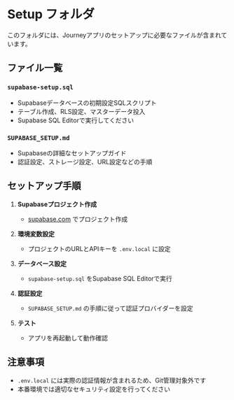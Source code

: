 # Setup フォルダ

このフォルダには、Journeyアプリのセットアップに必要なファイルが含まれています。

## ファイル一覧

### `supabase-setup.sql`
- Supabaseデータベースの初期設定SQLスクリプト
- テーブル作成、RLS設定、マスターデータ投入
- Supabase SQL Editorで実行してください

### `SUPABASE_SETUP.md`
- Supabaseの詳細なセットアップガイド
- 認証設定、ストレージ設定、URL設定などの手順

## セットアップ手順

1. **Supabaseプロジェクト作成**
   - [supabase.com](https://supabase.com) でプロジェクト作成

2. **環境変数設定**
   - プロジェクトのURLとAPIキーを `.env.local` に設定

3. **データベース設定**
   - `supabase-setup.sql` をSupabase SQL Editorで実行

4. **認証設定**
   - `SUPABASE_SETUP.md` の手順に従って認証プロバイダーを設定

5. **テスト**
   - アプリを再起動して動作確認

## 注意事項

- `.env.local` には実際の認証情報が含まれるため、Git管理対象外です
- 本番環境では適切なセキュリティ設定を行ってください